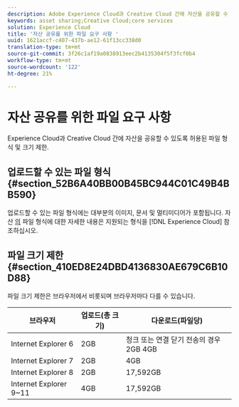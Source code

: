 ```yaml
---
description: Adobe Experience Cloud과 Creative Cloud 간에 자산을 공유할 수 있는 허용된 파일 형식 및 크기 제한에 대해 알아보십시오.
keywords: asset sharing;Creative Cloud;core services
solution: Experience Cloud
title: '자산 공유를 위한 파일 요구 사항 '
uuid: 1621accf-c407-437b-ae12-61f13cc338d0
translation-type: tm+mt
source-git-commit: 3f26c1af19a0838913eec2b4135304f5f3fcf0b4
workflow-type: tm+mt
source-wordcount: '122'
ht-degree: 21%

---
```



# 자산 공유를 위한 파일 요구 사항

Experience Cloud과 Creative Cloud 간에 자산을 공유할 수 있도록 허용된 파일 형식 및 크기 제한.

## 업로드할 수 있는 파일 형식 {#section_52B6A40BB00B45BC944C01C49B4BB590}

업로드할 수 있는 파일 형식에는 대부분의 이미지, 문서 및 멀티미디어가 포함됩니다. 자산 [의](https://helpx.adobe.com/experience-manager/brand-portal/using/brand-portal-supported-formats.html) 파일 형식에 대한 자세한 내용은 지원되는 형식을 [!DNL Experience Cloud] 참조하십시오.

## 파일 크기 제한 {#section_410ED8E24DBD4136830AE679C6B10D88}

파일 크기 제한은 브라우저에서 비롯되며 브라우저마다 다를 수 있습니다.

| 브라우저 | 업로드(총 크기) | 다운로드(파일당) |
|--- |--- |--- |
| Internet Explorer 6 | 2GB | 청크 또는 연결 닫기 전송의 경우 2GB 4GB |
| Internet Explorer 7 | 2GB | 4GB |
| Internet Explorer 8 | 2GB | 17,592GB |
| Internet Explorer 9~11 | 4GB | 17,592GB |
